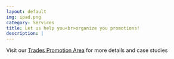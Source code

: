 ```yaml
---
layout: default
img: ipad.png
category: Services
title: Let us help you<br>organize you promotions!
description: |
---
```

  Visit our [Trades Promotion Area](http://www.example.com/) for more details and case studies
